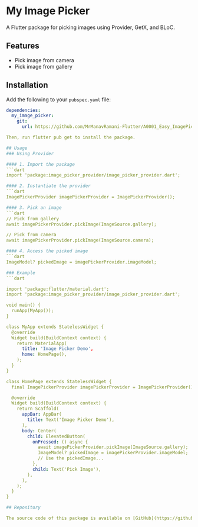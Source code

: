 # My Image Picker

A Flutter package for picking images using Provider, GetX, and BLoC.

## Features

- Pick image from camera
- Pick image from gallery

## Installation

Add the following to your `pubspec.yaml` file:

```yaml
dependencies:
  my_image_picker:
    git:
      url: https://github.com/MrManavRamani-Flutter/A0001_Easy_ImagePicker_Package.git

Then, run flutter pub get to install the package.

## Usage
### Using Provider

#### 1. Import the package
```dart
import 'package:image_picker_provider/image_picker_provider.dart';

#### 2. Instantiate the provider
```dart
ImagePickerProvider imagePickerProvider = ImagePickerProvider();

#### 3. Pick an image
```dart
// Pick from gallery
await imagePickerProvider.pickImage(ImageSource.gallery);

// Pick from camera
await imagePickerProvider.pickImage(ImageSource.camera);

#### 4. Access the picked image
```dart
ImageModel? pickedImage = imagePickerProvider.imageModel;

### Example
```dart

import 'package:flutter/material.dart';
import 'package:image_picker_provider/image_picker_provider.dart';

void main() {
  runApp(MyApp());
}

class MyApp extends StatelessWidget {
  @override
  Widget build(BuildContext context) {
    return MaterialApp(
      title: 'Image Picker Demo',
      home: HomePage(),
    );
  }
}

class HomePage extends StatelessWidget {
  final ImagePickerProvider imagePickerProvider = ImagePickerProvider();

  @override
  Widget build(BuildContext context) {
    return Scaffold(
      appBar: AppBar(
        title: Text('Image Picker Demo'),
      ),
      body: Center(
        child: ElevatedButton(
          onPressed: () async {
            await imagePickerProvider.pickImage(ImageSource.gallery);
            ImageModel? pickedImage = imagePickerProvider.imageModel;
            // Use the pickedImage...
          },
          child: Text('Pick Image'),
        ),
      ),
    );
  }
}

## Repository

The source code of this package is available on [GitHub](https://github.com/MrManavRamani-Flutter/A0001_Easy_ImagePicker_Package).
